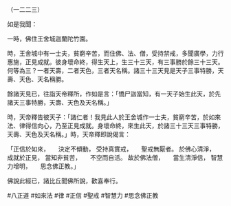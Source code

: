 （一二二三）

如是我聞：

一時，佛住王舍城迦蘭陀竹園。

時，王舍城中有一士夫，貧窮辛苦，而住佛、法、僧，受持禁戒，多聞廣學，力行惠施，正見成就。彼身壞命終，得生天上，生三十三天，有三事勝於餘三十三天。何等為三？一者天壽，二者天色，三者天名稱。諸三十三天見是天子三事特勝，天壽、天色、天名稱勝。

餘諸天見已，往詣天帝釋所，作如是言：「憍尸迦當知，有一天子始生此天，於先諸天三事特勝，天壽、天色及天名稱。」

時，天帝釋告彼天子：「諸仁者！我見此人於王舍城作一士夫，貧窮辛苦，於如來法、律得信向心，乃至正見成就。身壞命終，來生此天，於諸三十三天三事特勝，天壽、天色及天名稱。」時，天帝釋即說偈言：

「正信於如來，　　決定不傾動，
受持真實戒，　　聖戒無厭者。
於佛心清淨，　　成就於正見，
當知非貧苦，　　不空而自活。
故於佛法僧，　　當生清淨信，
智慧力增明，　　思念佛正教。」

佛說此經已，諸比丘聞佛所說，歡喜奉行。





#八正道
#如來法
#律
#正信
#聖戒
#智慧力
#思念佛正教
